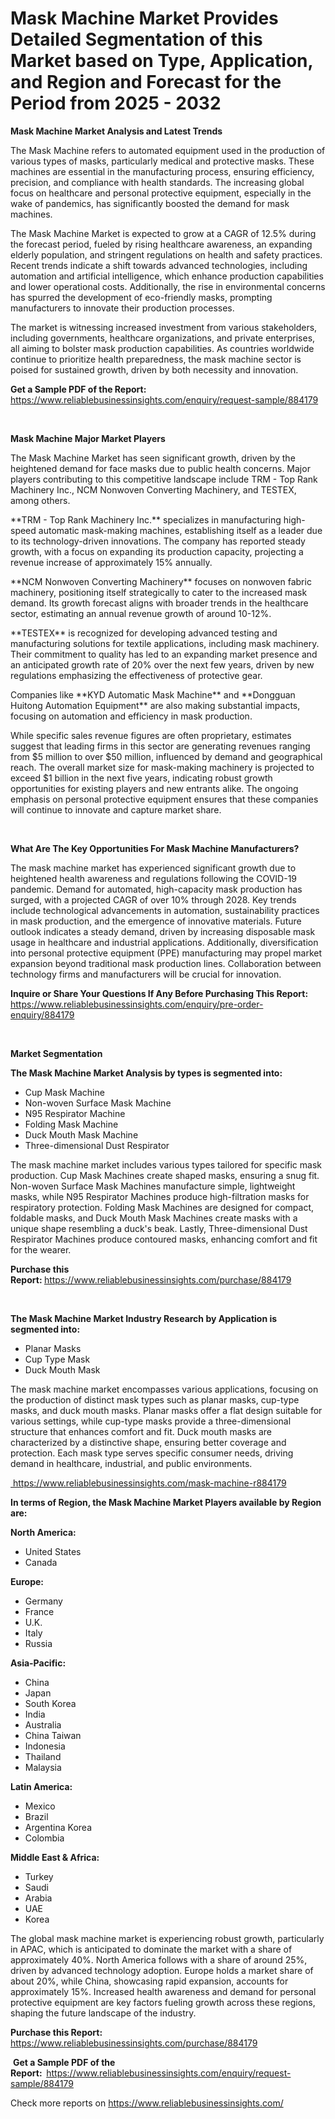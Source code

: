 <p><h1>Mask Machine Market Provides Detailed Segmentation of this Market based on Type, Application, and Region and Forecast for the Period from 2025 - 2032</h1></p><p><strong>Mask Machine Market Analysis and Latest Trends</strong></p>
<p><p>The Mask Machine refers to automated equipment used in the production of various types of masks, particularly medical and protective masks. These machines are essential in the manufacturing process, ensuring efficiency, precision, and compliance with health standards. The increasing global focus on healthcare and personal protective equipment, especially in the wake of pandemics, has significantly boosted the demand for mask machines.</p><p>The Mask Machine Market is expected to grow at a CAGR of 12.5% during the forecast period, fueled by rising healthcare awareness, an expanding elderly population, and stringent regulations on health and safety practices. Recent trends indicate a shift towards advanced technologies, including automation and artificial intelligence, which enhance production capabilities and lower operational costs. Additionally, the rise in environmental concerns has spurred the development of eco-friendly masks, prompting manufacturers to innovate their production processes.</p><p>The market is witnessing increased investment from various stakeholders, including governments, healthcare organizations, and private enterprises, all aiming to bolster mask production capabilities. As countries worldwide continue to prioritize health preparedness, the mask machine sector is poised for sustained growth, driven by both necessity and innovation.</p></p>
<p><strong>Get a Sample PDF of the Report:&nbsp;</strong> <a href="https://www.reliablebusinessinsights.com/enquiry/request-sample/884179?utm_campaign=2230&utm_medium=2&utm_source=Github&utm_content=ia&utm_term=25022025&utm_id=mask-machine">https://www.reliablebusinessinsights.com/enquiry/request-sample/884179</a></p>
<p>&nbsp;</p>
<p><strong>Mask Machine Major Market Players</strong></p>
<p><p>The Mask Machine Market has seen significant growth, driven by the heightened demand for face masks due to public health concerns. Major players contributing to this competitive landscape include TRM - Top Rank Machinery Inc., NCM Nonwoven Converting Machinery, and TESTEX, among others.</p><p>**TRM - Top Rank Machinery Inc.** specializes in manufacturing high-speed automatic mask-making machines, establishing itself as a leader due to its technology-driven innovations. The company has reported steady growth, with a focus on expanding its production capacity, projecting a revenue increase of approximately 15% annually.</p><p>**NCM Nonwoven Converting Machinery** focuses on nonwoven fabric machinery, positioning itself strategically to cater to the increased mask demand. Its growth forecast aligns with broader trends in the healthcare sector, estimating an annual revenue growth of around 10-12%.</p><p>**TESTEX** is recognized for developing advanced testing and manufacturing solutions for textile applications, including mask machinery. Their commitment to quality has led to an expanding market presence and an anticipated growth rate of 20% over the next few years, driven by new regulations emphasizing the effectiveness of protective gear.</p><p>Companies like **KYD Automatic Mask Machine** and **Dongguan Huitong Automation Equipment** are also making substantial impacts, focusing on automation and efficiency in mask production.</p><p>While specific sales revenue figures are often proprietary, estimates suggest that leading firms in this sector are generating revenues ranging from $5 million to over $50 million, influenced by demand and geographical reach. The overall market size for mask-making machinery is projected to exceed $1 billion in the next five years, indicating robust growth opportunities for existing players and new entrants alike. The ongoing emphasis on personal protective equipment ensures that these companies will continue to innovate and capture market share.</p></p>
<p>&nbsp;</p>
<p><strong>What Are The Key Opportunities For Mask Machine Manufacturers?</strong></p>
<p><p>The mask machine market has experienced significant growth due to heightened health awareness and regulations following the COVID-19 pandemic. Demand for automated, high-capacity mask production has surged, with a projected CAGR of over 10% through 2028. Key trends include technological advancements in automation, sustainability practices in mask production, and the emergence of innovative materials. Future outlook indicates a steady demand, driven by increasing disposable mask usage in healthcare and industrial applications. Additionally, diversification into personal protective equipment (PPE) manufacturing may propel market expansion beyond traditional mask production lines. Collaboration between technology firms and manufacturers will be crucial for innovation.</p></p>
<p><strong>Inquire or Share Your Questions If Any Before Purchasing This Report:</strong> <a href="https://www.reliablebusinessinsights.com/enquiry/pre-order-enquiry/884179?utm_campaign=2230&utm_medium=2&utm_source=Github&utm_content=ia&utm_term=25022025&utm_id=mask-machine">https://www.reliablebusinessinsights.com/enquiry/pre-order-enquiry/884179</a></p>
<p>&nbsp;</p>
<p><strong>Market Segmentation</strong></p>
<p><strong>The Mask Machine Market Analysis by types is segmented into:</strong></p>
<p><ul><li>Cup Mask Machine</li><li>Non-woven Surface Mask Machine</li><li>N95 Respirator Machine</li><li>Folding Mask Machine</li><li>Duck Mouth Mask Machine</li><li>Three-dimensional Dust Respirator</li></ul></p>
<p><p>The mask machine market includes various types tailored for specific mask production. Cup Mask Machines create shaped masks, ensuring a snug fit. Non-woven Surface Mask Machines manufacture simple, lightweight masks, while N95 Respirator Machines produce high-filtration masks for respiratory protection. Folding Mask Machines are designed for compact, foldable masks, and Duck Mouth Mask Machines create masks with a unique shape resembling a duck's beak. Lastly, Three-dimensional Dust Respirator Machines produce contoured masks, enhancing comfort and fit for the wearer.</p></p>
<p><strong>Purchase this Report:&nbsp;</strong><a href="https://www.reliablebusinessinsights.com/purchase/884179?utm_campaign=2230&utm_medium=2&utm_source=Github&utm_content=ia&utm_term=25022025&utm_id=mask-machine">https://www.reliablebusinessinsights.com/purchase/884179</a></p>
<p>&nbsp;</p>
<p><strong>The Mask Machine Market Industry Research by Application is segmented into:</strong></p>
<p><ul><li>Planar Masks</li><li>Cup Type Mask</li><li>Duck Mouth Mask</li></ul></p>
<p><p>The mask machine market encompasses various applications, focusing on the production of distinct mask types such as planar masks, cup-type masks, and duck mouth masks. Planar masks offer a flat design suitable for various settings, while cup-type masks provide a three-dimensional structure that enhances comfort and fit. Duck mouth masks are characterized by a distinctive shape, ensuring better coverage and protection. Each mask type serves specific consumer needs, driving demand in healthcare, industrial, and public environments.</p></p>
<p><a href="https://www.reliablebusinessinsights.com/mask-machine-r884179?utm_campaign=2230&utm_medium=2&utm_source=Github&utm_content=ia&utm_term=25022025&utm_id=mask-machine">&nbsp;https://www.reliablebusinessinsights.com/mask-machine-r884179</a></p>
<p><strong>In terms of Region, the Mask Machine Market Players available by Region are:</strong></p>
<p>
    <p> <strong> North America: </strong>
        <ul>
            <li>United States</li>
            <li>Canada</li>
        </ul>
        </p> 
    <p> <strong> Europe: </strong>
        <ul>
            <li>Germany</li>
            <li>France</li>
            <li>U.K.</li>
            <li>Italy</li>
            <li>Russia</li>
        </ul>
        </p> 
    <p> <strong> Asia-Pacific: </strong>
        <ul>
            <li>China</li>
            <li>Japan</li>
            <li>South Korea</li>
            <li>India</li>
            <li>Australia</li>
            <li>China Taiwan</li>
            <li>Indonesia</li>
            <li>Thailand</li>
            <li>Malaysia</li>
        </ul>
        </p> 
    <p> <strong> Latin America: </strong>
        <ul>
            <li>Mexico</li>
            <li>Brazil</li>
            <li>Argentina Korea</li>
            <li>Colombia</li>
        </ul>
        </p> 
    <p> <strong> Middle East & Africa: </strong>
        <ul>
            <li>Turkey</li>
            <li>Saudi</li>
            <li>Arabia</li>
            <li>UAE</li>
            <li>Korea</li>
        </ul>
    </p>
    </p>
<p><p>The global mask machine market is experiencing robust growth, particularly in APAC, which is anticipated to dominate the market with a share of approximately 40%. North America follows with a share of around 25%, driven by advanced technology adoption. Europe holds a market share of about 20%, while China, showcasing rapid expansion, accounts for approximately 15%. Increased health awareness and demand for personal protective equipment are key factors fueling growth across these regions, shaping the future landscape of the industry.</p></p>
<p><strong>Purchase this Report: </strong><a href="https://www.reliablebusinessinsights.com/purchase/884179?utm_campaign=2230&utm_medium=2&utm_source=Github&utm_content=ia&utm_term=25022025&utm_id=mask-machine">https://www.reliablebusinessinsights.com/purchase/884179</a></p>
<p>&nbsp;<strong>Get a Sample PDF of the Report:&nbsp;&nbsp;</strong><a href="https://www.reliablebusinessinsights.com/enquiry/request-sample/884179?utm_campaign=2230&utm_medium=2&utm_source=Github&utm_content=ia&utm_term=25022025&utm_id=mask-machine">https://www.reliablebusinessinsights.com/enquiry/request-sample/884179</a></p>
<p><strong></strong></p>
<p>Check more reports on <a href="https://www.reliablebusinessinsights.com/?utm_campaign=2230&utm_medium=2&utm_source=Github&utm_content=ia&utm_term=25022025&utm_id=mask-machine">https://www.reliablebusinessinsights.com/</a></p>